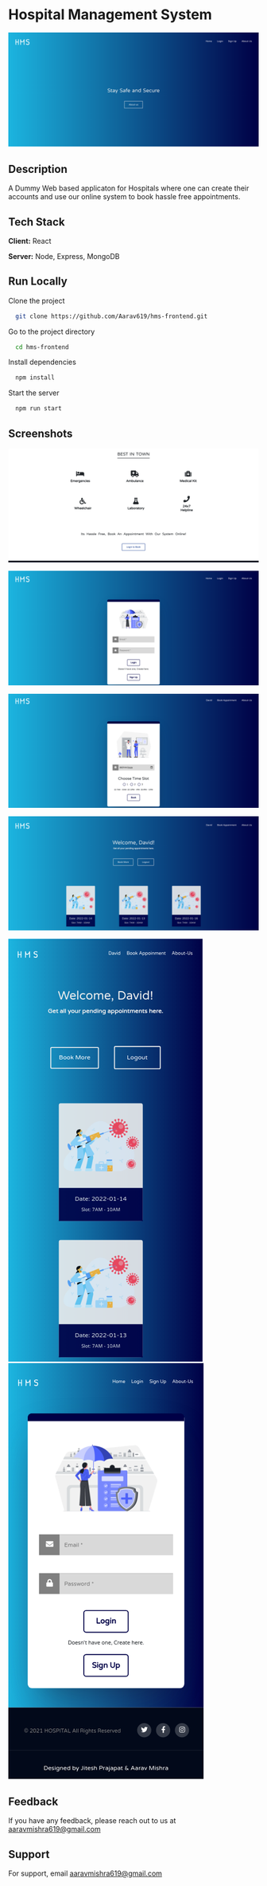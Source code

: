 
# Hospital Management System


![home-page](Screenshots/home-page.png)

## Description

A Dummy Web based applicaton for Hospitals where one can create their accounts and use our online system to book hassle free appointments.

## Tech Stack

**Client:** React

**Server:** Node, Express, MongoDB


## Run Locally

Clone the project

```bash
  git clone https://github.com/Aarav619/hms-frontend.git
```

Go to the project directory

```bash
  cd hms-frontend
```

Install dependencies

```bash
  npm install
```

Start the server

```bash
  npm run start
```


## Screenshots

![services-page](Screenshots/Services-page.png)

![login-page](Screenshots/Login-page.png)

![book-appointment-page](Screenshots/Book-appointment.png)

![landing-page](Screenshots/Landing-page.png)

![mobile-landing-page](Screenshots/mobile-landing-page.png)&nbsp; &nbsp; &nbsp; ![mobile-login-page](Screenshots/mobile-login.png)


## Feedback

If you have any feedback, please reach out to us at aaravmishra619@gmail.com


## Support

For support, email aaravmishra619@gmail.com 

